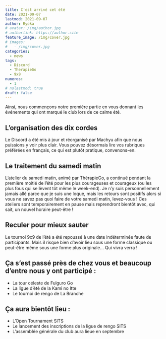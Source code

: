```yaml
---
title: C'est arrivé cet été
date: 2021-09-07
lastmod: 2021-09-07
author: Ryoka
# avatar: /img/author.jpg
# authorlink: https://author.site
feature_image: /img/cover.jpg
# images:
#   - /img/cover.jpg
categories:
  - news
tags:
  - Discord
  - TherapieGo
  - 9x9
numeros: 
  - 1
# nolastmod: true
draft: false
---
```


Ainsi, nous commençons notre première partie en vous donnant les événements qui ont marqué le club lors de ce calme été.

<!--more-->

## L’organisation des dix cordes

Le Discord a été mis à jour et réorganisé par Machyu afin que nous puissions y voir plus clair. Vous pouvez désormais lire vos rubriques préférées en français, ce qui est plutôt pratique, convenons-en.


## Le traitement du samedi matin

L’atelier du samedi matin, animé par ThérapieGo, a continué pendant la première moitié de l’été pour les plus courageuses et courageux (ou les plus fous qui se lèvent tôt même le week-end). Je n’y suis personnellement jamais allé parce que je suis une loque, mais les retours sont positifs alors si vous ne savez pas quoi faire de votre samedi matin, levez-vous ! Ces ateliers sont temporairement en pause mais reprendront bientôt avec, qui sait, un nouvel horaire peut-être !


## Reculer pour mieux sauter
Le tournoi 9x9 de l’été a été repoussé à une date indéterminée faute de participants. Mais il risque bien d’avoir lieu sous une forme classique ou peut-être même sous une forme plus originale… Qui vivra verra !

## Ça s’est passé près de chez vous et beaucoup d’entre nous y ont participé :

- La tour céleste de Fulguro Go
- La ligue d’été de la Kami no Itte
- Le tournoi de rengo de La Branche

## Ça aura bientôt lieu :

- L’Open Tournament SITS
- Le lancement des inscriptions de la ligue de rengo SITS
- L’assemblée générale du club aura lieue en septembre

